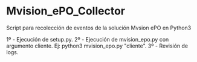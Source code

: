 # Mvision_ePO_Collector
Script para recolección de eventos de la solución Mvsion ePO en Python3

1º - Ejecución de setup.py.
2º - Ejecución de mvision_epo.py con argumento cliente. Ej: python3 mvision_epo.py "cliente".
3º - Revisión de logs.
